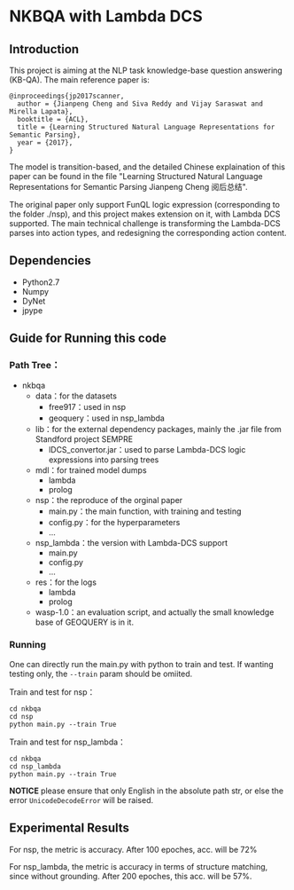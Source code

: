 # NKBQA with Lambda DCS

## Introduction

This project is aiming at the NLP task knowledge-base question answering (KB-QA). The main reference paper is:

```
@inproceedings{jp2017scanner,
  author = {Jianpeng Cheng and Siva Reddy and Vijay Saraswat and Mirella Lapata},
  booktitle = {ACL},
  title = {Learning Structured Natural Language Representations for Semantic Parsing},
  year = {2017},
}
```
The model is transition-based, and the detailed Chinese explaination of this paper can be found in the file "Learning Structured Natural Language Representations for Semantic Parsing Jianpeng Cheng 阅后总结".

The original paper only support FunQL logic expression (corresponding to the folder ./nsp), and this project makes extension on it, with Lambda DCS supported. The main technical challenge is transforming the Lambda-DCS parses into action types, and redesigning the corresponding action content.

## Dependencies

- Python2.7
- Numpy
- DyNet
- jpype

## Guide for Running this code

### Path Tree：

- nkbqa
  - data：for the datasets
    - free917：used in nsp
    - geoquery：used in nsp_lambda
  - lib：for the external dependency packages, mainly the .jar file from Standford project SEMPRE
    - lDCS_convertor.jar：used to parse Lambda-DCS logic expressions into parsing trees
  - mdl：for trained model dumps
    - lambda
    - prolog
  - nsp：the reproduce of the orginal paper
    - main.py：the main function, with training and testing
    - config.py：for the hyperparameters
    - ...
  - nsp_lambda：the version with Lambda-DCS support
    - main.py
    - config.py
    - ...
  - res：for the logs
    - lambda
    - prolog
  - wasp-1.0：an evaluation script, and actually the small knowledge base of GEOQUERY is in it.

### Running

One can directly run the main.py with python to train and test. If wanting testing only, the `--train` param should be omiited.

Train and test for nsp：

```shell
cd nkbqa
cd nsp
python main.py --train True
```

Train and test for nsp_lambda：

```Shell
cd nkbqa
cd nsp_lambda
python main.py --train True
```

**NOTICE** please ensure that only English in the absolute path str, or else the error `UnicodeDecodeError` will be raised.

## Experimental Results

For nsp, the metric is accuracy. After 100 epoches, acc. will be 72%

For nsp_lambda, the metric is accuracy in terms of structure matching, since without grounding. After 200 epoches, this acc. will be 57%.
